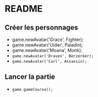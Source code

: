 # README

## Créer les personnages
- game.newAvatar('Grace', Fighter);
- game.newAvatar('Ulder', Paladin);
- game.newAvatar('Moana', Monk);
- `game.newAvatar('Draven', Berzerker);`
- `game.newAvatar('Carl', Assassin);`

## Lancer la partie
- `game.gameCourse();`